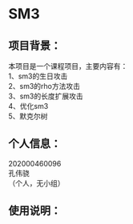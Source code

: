 SM3
=
项目背景：
-
本项目是一个课程项目，主要内容有：  
1、sm3的生日攻击  
2、sm3的rho方法攻击  
3、sm3的长度扩展攻击  
4、优化sm3  
5、默克尔树  

个人信息：
-
202000460096  
孔伟骁  
（个人，无小组）  

使用说明：
-



